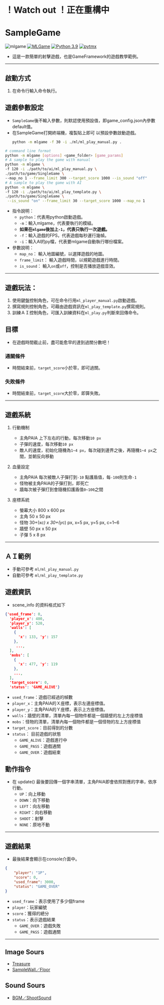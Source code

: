 # ！Watch out ！正在重構中
# SampleGame


![mlgame](https://img.shields.io/github/v/tag/Jesse-Jumbo/GameFramework)
[![MLGame](https://img.shields.io/badge/MLGame-10.0.0-<COLOR>.svg)](https://github.com/PAIA-Playful-AI-Arena/MLGame)
[![Python 3.9](https://img.shields.io/badge/python-3.9-blue.svg)](https://www.python.org/downloads/release/python-390/)
[![pytmx](https://img.shields.io/badge/pytmx-3.31-blue.svg)](https://github.com/bitcraft/pytmx/releases/tag/v3.31)

- 這是一款簡單的射擊遊戲，也是GameFramework的遊戲教學範例。

[//]:# (game gif)

---
## 啟動方式

1. 在命令行輸入命令執行。

## 遊戲參數設定

- `SampleGame`後不輸入參數，則默認使用預設值，即game_config.json內參數default值。
- 在SampleGame打開終端機，複製貼上即可 以預設參數啟動遊戲。
  ```bash
  python -m mlgame -f 30 -i ./ml/ml_play_manual.py .
  ```

```bash
# command line format
python -m mlgame [options] <game_folder> [game_params]
# A sample to play the game with manual
python -m mlgame \
-f 120 -i ./path/to/ai/ml_play_manual.py \
./path/to/game/SingleGame \
--map_no 1 --frame_limit 300 --target_score 1000 --is_sound "off"
# A sample to play the game with AI
python -m mlgame \
-f 120 -i ./path/to/ai/ml_play_template.py \
./path/to/game/SingleGame \
 --is_sound "on" --frame_limit 30 --target_score 1000 --map_no 1
```

- 指令說明：
  - `python`：代表用python啟動遊戲。
  - `-m`：輸入mlgame，代表要執行的模組。
  - **如果在`mlgame`後加上`-1`，代表只執行一次遊戲。**
  - `-f`：輸入遊戲的FPS，代表遊戲每秒運行幾幀。
  - `-i`：輸入AI的py檔，代表要mlgame自動執行哪份檔案。
- 參數說明：
    - `map_no`： 輸入地圖編號，以選擇遊戲的地圖。
    - `frame_limit`： 輸入遊戲時間，以規範遊戲進行時間。
    - `is_sound`： 輸入`on`或`off`，控制是否播放遊戲音效。

---
## 遊戲玩法：
1. 使用鍵盤控制角色，可在命令行用`ml_player_manual.py`啟動遊戲。
2. 撰寫規則控制角色，可藉由遊戲資訊在`ml_play_template.py`撰寫規則。
3. 訓練ＡＩ控制角色，可匯入訓練資料在`ml_play.py`判斷來回傳命令。

## 目標
- 在遊戲時間截止前，盡可能愈早的達到過關分數吧！

### 通關條件
- 時間結束前，`target_score`小於零，即可過關。

### 失敗條件
- 時間結束前，`target_score`大於零，即算失敗。

---
## 遊戲系統

1. 行動機制
   - 主角PAIA 上下左右的行動，每次移動`10 px`
   - 子彈的速度，每次移動`10 px`
   - 敵人的速度，初始化隨機為`1~4 px`，每次碰到邊界之後，再隨機`1~4 px`之間，並朝反向移動

2. 血量設定
   - 主角PAIA 每次被敵人子彈打到`-10` 點護盾值，每`-100`則生命`-1`
   - 怪物被主角PAIA的子彈打到，即死亡
   - 牆每次被子彈打到會隨機扣護盾值`0~100`之間
    
3. 座標系統
    - 螢幕大小 800 x 600 px
    - 主角 50 x 50 px
    - 怪物 30+(x*c) x 30+(y*c) px, x=5 px, y=5 px, c=1~6
    - 牆壁 50 px x 50 px
    - 子彈 5 x 8 px

---
## ＡＩ範例
- 手動可參考 `ml/ml_play_manual.py`
- 自動可參考 `ml/ml_play_template.py`

## 遊戲資訊
- scene_info 的資料格式如下
```json
{'used_frame': 0,
  'player_x': 400,
  'player_y': 520,
  'walls': [
    {
      'x': 133, 'y': 157
    },
     ...,
  ], 
  'mobs': [
    {
      'x': 477, 'y': 119
    },
    ..., 
  ], 
  'target_score': 0, 
  'status': 'GAME_ALIVE'}
```

- `used_frame`：遊戲已經過的幀數
- `player_x`：主角PAIA的Ｘ座標，表示左邊座標值。
- `player_y`：主角PAIA的Ｙ座標，表示上方座標值。
- `walls`：牆壁的清單，清單內每一個物件都是一個牆壁的左上方座標值
- `mobs`：怪物的清單，清單內每一個物件都是一個怪物的左上方座標值
- `target_score`：目前得到的分數
- `status`： 目前遊戲的狀態
    - `GAME_ALIVE`：遊戲進行中
    - `GAME_PASS`：遊戲通關
    - `GAME_OVER`：遊戲結束

## 動作指令
- 在 update() 最後要回傳一個字串清單，主角PAIA即會依照對應的字串，依序行動。
    - `UP`：向上移動
    - `DOWN`：向下移動
    - `LEFT`：向左移動
    - `RIGHT`：向右移動
    - `SHOOT`：射擊
    - `NONE`：原地不動

---
## 遊戲結果
- 最後結果會顯示在console介面中。

```json
{
    "player": "1P",
    "score": 0,
    "used_frame": 3000,
    "status": "GAME_OVER"
}
```

- `used_frame`：表示使用了多少個frame
- `player`：玩家編號
- `score`：獲得的總分
- `status`：表示遊戲結果
  - `GAME_OVER`：遊戲失敗
  - `GAME_PASS`：遊戲通關

---
## Image Sours
- [Treasure](https://opengameart.org/content/treasure-chest-1)
- [SampleWall／Floor](https://opengameart.org/content/wall-grass-rock-stone-wood-and-dirt-480)

## Sound Sours
- [BGM／ShootSound](https://opengameart.org/content/rins-theme-loopable-chiptune-adventurebattle-bgm)

